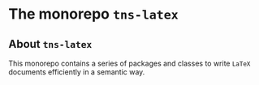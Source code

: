 The monorepo `tns-latex`
========================

About `tns-latex`
-----------------

This monorepo contains a series of packages and classes to write `LaTeX` documents efficiently in a semantic way.


<!-- :monorepo-content-START: -->
<!-- :monorepo-content-END: -->


<!-- :version-START: -->
<!-- :version-END: -->
